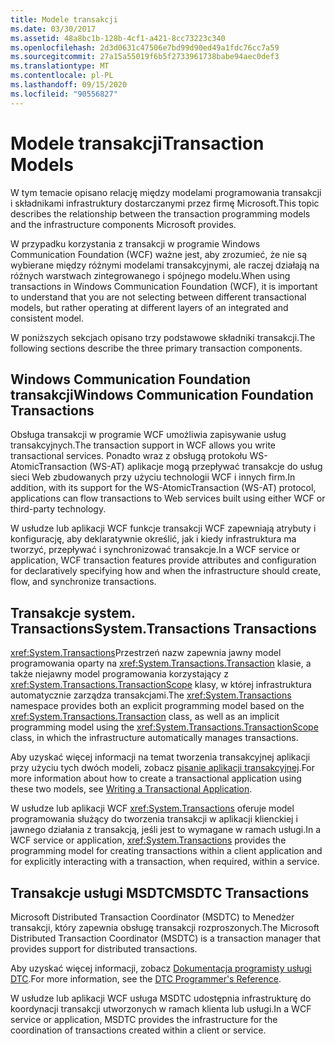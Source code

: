 ```yaml
---
title: Modele transakcji
ms.date: 03/30/2017
ms.assetid: 48a8bc1b-128b-4cf1-a421-8cc73223c340
ms.openlocfilehash: 2d3d0631c47506e7bd99d90ed49a1fdc76cc7a59
ms.sourcegitcommit: 27a15a55019f6b5f2733961738babe94aec0def3
ms.translationtype: MT
ms.contentlocale: pl-PL
ms.lasthandoff: 09/15/2020
ms.locfileid: "90556827"
---
```

# <a name="transaction-models"></a><span data-ttu-id="eb4ad-102">Modele transakcji</span><span class="sxs-lookup"><span data-stu-id="eb4ad-102">Transaction Models</span></span>
<span data-ttu-id="eb4ad-103">W tym temacie opisano relację między modelami programowania transakcji i składnikami infrastruktury dostarczanymi przez firmę Microsoft.</span><span class="sxs-lookup"><span data-stu-id="eb4ad-103">This topic describes the relationship between the transaction programming models and the infrastructure components Microsoft provides.</span></span>  
  
 <span data-ttu-id="eb4ad-104">W przypadku korzystania z transakcji w programie Windows Communication Foundation (WCF) ważne jest, aby zrozumieć, że nie są wybierane między różnymi modelami transakcyjnymi, ale raczej działają na różnych warstwach zintegrowanego i spójnego modelu.</span><span class="sxs-lookup"><span data-stu-id="eb4ad-104">When using transactions in Windows Communication Foundation (WCF), it is important to understand that you are not selecting between different transactional models, but rather operating at different layers of an integrated and consistent model.</span></span>  
  
 <span data-ttu-id="eb4ad-105">W poniższych sekcjach opisano trzy podstawowe składniki transakcji.</span><span class="sxs-lookup"><span data-stu-id="eb4ad-105">The following sections describe the three primary transaction components.</span></span>  
  
## <a name="windows-communication-foundation-transactions"></a><span data-ttu-id="eb4ad-106">Windows Communication Foundation transakcji</span><span class="sxs-lookup"><span data-stu-id="eb4ad-106">Windows Communication Foundation Transactions</span></span>  
 <span data-ttu-id="eb4ad-107">Obsługa transakcji w programie WCF umożliwia zapisywanie usług transakcyjnych.</span><span class="sxs-lookup"><span data-stu-id="eb4ad-107">The transaction support in WCF allows you write transactional services.</span></span> <span data-ttu-id="eb4ad-108">Ponadto wraz z obsługą protokołu WS-AtomicTransaction (WS-AT) aplikacje mogą przepływać transakcje do usług sieci Web zbudowanych przy użyciu technologii WCF i innych firm.</span><span class="sxs-lookup"><span data-stu-id="eb4ad-108">In addition, with its support for the WS-AtomicTransaction (WS-AT) protocol, applications can flow transactions to Web services built using either WCF or third-party technology.</span></span>  
  
 <span data-ttu-id="eb4ad-109">W usłudze lub aplikacji WCF funkcje transakcji WCF zapewniają atrybuty i konfigurację, aby deklaratywnie określić, jak i kiedy infrastruktura ma tworzyć, przepływać i synchronizować transakcje.</span><span class="sxs-lookup"><span data-stu-id="eb4ad-109">In a WCF service or application, WCF transaction features provide attributes and configuration for declaratively specifying how and when the infrastructure should create, flow, and synchronize transactions.</span></span>  
  
## <a name="systemtransactions-transactions"></a><span data-ttu-id="eb4ad-110">Transakcje system. Transactions</span><span class="sxs-lookup"><span data-stu-id="eb4ad-110">System.Transactions Transactions</span></span>  
 <span data-ttu-id="eb4ad-111"><xref:System.Transactions>Przestrzeń nazw zapewnia jawny model programowania oparty na <xref:System.Transactions.Transaction> klasie, a także niejawny model programowania korzystający z <xref:System.Transactions.TransactionScope> klasy, w której infrastruktura automatycznie zarządza transakcjami.</span><span class="sxs-lookup"><span data-stu-id="eb4ad-111">The <xref:System.Transactions> namespace provides both an explicit programming model based on the <xref:System.Transactions.Transaction> class, as well as an implicit programming model using the <xref:System.Transactions.TransactionScope> class, in which the infrastructure automatically manages transactions.</span></span>  
  
 <span data-ttu-id="eb4ad-112">Aby uzyskać więcej informacji na temat tworzenia transakcyjnej aplikacji przy użyciu tych dwóch modeli, zobacz [pisanie aplikacji transakcyjnej](https://go.microsoft.com/fwlink/?LinkId=94947).</span><span class="sxs-lookup"><span data-stu-id="eb4ad-112">For more information about how to create a transactional application using these two models, see [Writing a Transactional Application](https://go.microsoft.com/fwlink/?LinkId=94947).</span></span>  
  
 <span data-ttu-id="eb4ad-113">W usłudze lub aplikacji WCF <xref:System.Transactions> oferuje model programowania służący do tworzenia transakcji w aplikacji klienckiej i jawnego działania z transakcją, jeśli jest to wymagane w ramach usługi.</span><span class="sxs-lookup"><span data-stu-id="eb4ad-113">In a WCF service or application, <xref:System.Transactions> provides the programming model for creating transactions within a client application and for explicitly interacting with a transaction, when required, within a service.</span></span>  
  
## <a name="msdtc-transactions"></a><span data-ttu-id="eb4ad-114">Transakcje usługi MSDTC</span><span class="sxs-lookup"><span data-stu-id="eb4ad-114">MSDTC Transactions</span></span>  
 <span data-ttu-id="eb4ad-115">Microsoft Distributed Transaction Coordinator (MSDTC) to Menedżer transakcji, który zapewnia obsługę transakcji rozproszonych.</span><span class="sxs-lookup"><span data-stu-id="eb4ad-115">The Microsoft Distributed Transaction Coordinator (MSDTC) is a transaction manager that provides support for distributed transactions.</span></span>  
  
 <span data-ttu-id="eb4ad-116">Aby uzyskać więcej informacji, zobacz [Dokumentacja programisty usługi DTC](/previous-versions/windows/desktop/ms686108(v=vs.85)).</span><span class="sxs-lookup"><span data-stu-id="eb4ad-116">For more information, see the [DTC Programmer's Reference](/previous-versions/windows/desktop/ms686108(v=vs.85)).</span></span>  
  
 <span data-ttu-id="eb4ad-117">W usłudze lub aplikacji WCF usługa MSDTC udostępnia infrastrukturę do koordynacji transakcji utworzonych w ramach klienta lub usługi.</span><span class="sxs-lookup"><span data-stu-id="eb4ad-117">In a WCF service or application, MSDTC provides the infrastructure for the coordination of transactions created within a client or service.</span></span>
